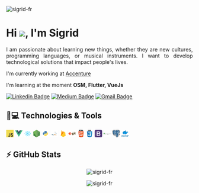 <p align="left"><img src="https://komarev.com/ghpvc/?username=sigrid-fr" alt="sigrid-fr" /></p>

<h1 align = "justify"> Hi <img src="https://media.giphy.com/media/hvRJCLFzcasrR4ia7z/giphy.gif" width="5px">, I'm Sigrid</h1>
<p align = "justify">I am passionate about learning new things, whether they are new cultures, programming languages, or musical instruments. I want to develop technological solutions that impact people's lives.</p>

I'm currently working at [Accenture](https://www.accenture.com/br-pt)

I'm learning at the moment **OSM, Flutter, VueJs**


[![Linkedin Badge](https://img.shields.io/badge/-linkedin-blue?style=flat-square&logo=Linkedin&logoColor=white&link=https://www.linkedin.com/in/sigrid-rodrigues/)](https://www.linkedin.com/in/sigrid-rodrigues/)
[![Medium Badge](https://img.shields.io/badge/-si20.fr-03a57a?style=flat-square&labelColor=000000&logo=Medium&link=https://medium.com/@si20.fr)](https://medium.com/@si20.fr)
[![Gmail Badge](https://img.shields.io/badge/-gmail-c14438?style=flat-square&logo=Gmail&logoColor=white&link=mailto:sigferodrigues@gmail.com)](mailto:sigferodrigues@gmail.com)

## 🚀💻 Technologies & Tools

<code><img height="20" src="https://raw.githubusercontent.com/github/explore/80688e429a7d4ef2fca1e82350fe8e3517d3494d/topics/javascript/javascript.png"></code>
<code><img height="20" src="https://raw.githubusercontent.com/github/explore/80688e429a7d4ef2fca1e82350fe8e3517d3494d/topics/vue/vue.png"></code>
<code><img height="20" src="https://raw.githubusercontent.com/github/explore/80688e429a7d4ef2fca1e82350fe8e3517d3494d/topics/react/react.png"></code>
<code><img height="20" src="https://raw.githubusercontent.com/github/explore/80688e429a7d4ef2fca1e82350fe8e3517d3494d/topics/nodejs/nodejs.png"></code>
<code><img height="20" src="https://raw.githubusercontent.com/github/explore/80688e429a7d4ef2fca1e82350fe8e3517d3494d/topics/python/python.png"></code>
<code><img height="20" src="https://raw.githubusercontent.com/github/explore/80688e429a7d4ef2fca1e82350fe8e3517d3494d/topics/mysql/mysql.png"></code>
<code><img height="20" src="https://raw.githubusercontent.com/github/explore/80688e429a7d4ef2fca1e82350fe8e3517d3494d/topics/firebase/firebase.png"></code>
<code><img height="20" src="https://raw.githubusercontent.com/github/explore/80688e429a7d4ef2fca1e82350fe8e3517d3494d/topics/git/git.png"></code>
<code><img height="20" src="https://raw.githubusercontent.com/github/explore/80688e429a7d4ef2fca1e82350fe8e3517d3494d/topics/html/html.png"></code>
<code><img height="20" src="https://raw.githubusercontent.com/github/explore/80688e429a7d4ef2fca1e82350fe8e3517d3494d/topics/css/css.png"></code>
<code><img height="20" src="https://raw.githubusercontent.com/github/explore/80688e429a7d4ef2fca1e82350fe8e3517d3494d/topics/bootstrap/bootstrap.png"></code>
<code><img height="20" src="https://raw.githubusercontent.com/github/explore/80688e429a7d4ef2fca1e82350fe8e3517d3494d/topics/mongodb/mongodb.png"></code>
<code><img height="20" src="https://raw.githubusercontent.com/github/explore/80688e429a7d4ef2fca1e82350fe8e3517d3494d/topics/postgresql/postgresql.png"></code>
<code><img height="20" src="https://raw.githubusercontent.com/github/explore/80688e429a7d4ef2fca1e82350fe8e3517d3494d/topics/docker/docker.png"></code>

## ⚡ GitHub Stats

<p align="center"> <img src="https://github-readme-stats.vercel.app/api?username=sigrid-fr&show_icons=true&theme=gotham" alt="sigrid-fr" />
<p align="center"> <img src="https://github-readme-stats.vercel.app/api/top-langs?username=sigrid-fr&show_icons=true&theme=gotham" alt="sigrid-fr" />
